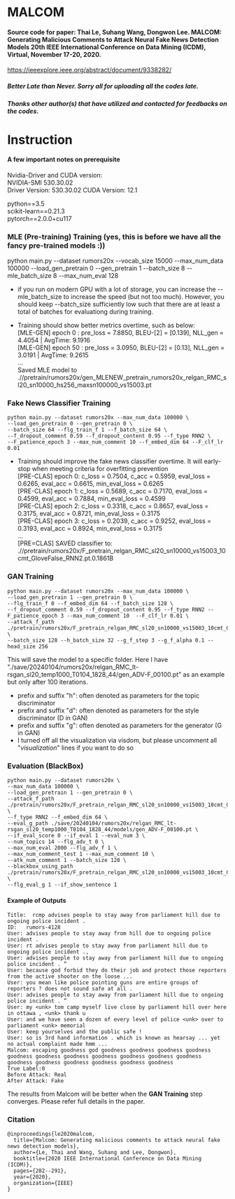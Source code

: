 # MALCOM
#### Source code for paper: Thai Le, Suhang Wang, Dongwon Lee. MALCOM: Generating Malicious Comments to Attack Neural Fake News Detection Models 20th IEEE International Conference on Data Mining (ICDM), Virtual, November 17-20, 2020.
https://ieeexplore.ieee.org/abstract/document/9338282/

##### Better Late than Never. Sorry all for uploading all the codes late. 
##### Thanks other author(s) that have utilized and contacted for feedbacks on the codes.

# Instruction

#### A few important notes on prerequisite
Nvidia-Driver and CUDA version:  
NVIDIA-SMI 530.30.02  
Driver Version: 530.30.02
CUDA Version: 12.1

python==3.5  
scikit-learn==0.21.3  
pytorch==2.0.0+cu117  

### MLE (Pre-training) Training (yes, this is before we have all the fancy pre-trained models :))
python main.py --dataset rumors20x --vocab_size 15000 --max_num_data 100000 --load_gen_pretrain 0 --gen_pretrain 1 --batch_size 8 --mle_batch_size 8 --max_num_eval 128

* if you run on modern GPU with a lot of storage, you can increase the --mle_batch_size to increase the speed (but not too much). However, you should keep --batch_size sufficiently low such that there are at least a total of batches for evaluationg during training.

* Training should show better metrics overtime, such as below:  
[MLE-GEN] epoch 0 : pre_loss = 7.8850, BLEU-[2] = [0.139], NLL_gen = 4.4054 | AvgTime: 9.1916  
[MLE-GEN] epoch 50 : pre_loss = 3.0950, BLEU-[2] = [0.13], NLL_gen = 3.0191 | AvgTime: 9.2615  
...  
Saved MLE model to .//pretrain/rumors20x/gen_MLENEW_pretrain_rumors20x_relgan_RMC_sl20_sn10000_hs256_maxsn100000_vs15003.pt

### Fake News Classifier Training
```
python main.py --dataset rumors20x --max_num_data 100000 \
--load_gen_pretrain 0 --gen_pretrain 0 \
--batch_size 64 --flg_train_f 1 --f_batch_size 64 \
--f_dropout_comment 0.59 --f_dropout_content 0.95 --f_type RNN2 \
--F_patience_epoch 3 --max_num_comment 10 --f_embed_dim 64 --F_clf_lr 0.01
```

* Training should improve the fake news classifier overtime. It will early-stop when meeting criteria for overfitting prevention  
[PRE-CLAS] epoch 0: c_loss = 0.7504, c_acc = 0.5959, eval_loss = 0.6265, eval_acc = 0.6615, min_eval_loss = 0.6265  
[PRE-CLAS] epoch 1: c_loss = 0.5689, c_acc = 0.7170, eval_loss = 0.4599, eval_acc = 0.7884, min_eval_loss = 0.4599  
[PRE-CLAS] epoch 2: c_loss = 0.3318, c_acc = 0.8657, eval_loss = 0.3175, eval_acc = 0.8721, min_eval_loss = 0.3175  
[PRE-CLAS] epoch 3: c_loss = 0.2039, c_acc = 0.9252, eval_loss = 0.3193, eval_acc = 0.8924, min_eval_loss = 0.3175  
...  
[PRE=CLAS] SAVED classifier to: .//pretrain/rumors20x/F_pretrain_relgan_RMC_sl20_sn10000_vs15003_10cmt_GloveFalse_RNN2.pt.0.1861B

### GAN Training
```
python main.py --dataset rumors20x --max_num_data 100000 \
--load_gen_pretrain 1 --gen_pretrain 0 \
--flg_train_f 0 --f_embed_dim 64 --f_batch_size 128 \
--f_dropout_comment 0.59 --f_dropout_content 0.95 --f_type RNN2 --F_patience_epoch 3 --max_num_comment 10  --F_clf_lr 0.01 \
--attack_f_path ./pretrain/rumors20x/F_pretrain_relgan_RMC_sl20_sn10000_vs15003_10cmt_GloveFalse_RNN2.pt.0.1861B \
--batch_size 128 --h_batch_size 32 --g_f_step 3 --g_f_alpha 0.1 --head_size 256
```

This will save the model to a specific folder. Here I have "./save/20240104/rumors20x/relgan_RMC_lt-rsgan_sl20_temp1000_T0104_1828_44/gen_ADV-F_00100.pt" as an example but only after 100 iterations.

* prefix and suffix "h": often denoted as parameters for the topic discriminator
* prefix and suffix "d": often denoted as parameters for the style discriminator (D in GAN)
* prefix and suffix "g": often denoted as parameters for the generator (G in GAN)
* I turned off all the visualization via visdom, but please uncomment all "*visualization*" lines if you want to do so


### Evaluation (BlackBox)
```
python main.py --dataset rumors20x \
--max_num_data 100000 \
--load_gen_pretrain 1 --gen_pretrain 0 \
--attack_f_path ./pretrain/rumors20x/F_pretrain_relgan_RMC_sl20_sn10000_vs15003_10cmt_GloveFalse_RNN2.pt.0.1861B \
--f_type RNN2 --f_embed_dim 64 \
--eval_g_path ./save/20240104/rumors20x/relgan_RMC_lt-rsgan_sl20_temp1000_T0104_1828_44/models/gen_ADV-F_00100.pt \
--if_eval_score 0 --if_eval 1 --eval_num 3 \
--num_topics 14 --flg_adv_t 0 \
--max_num_eval 2000 --flg_adv_f 1 \
--max_num_comment_test 1 --max_num_comment 10 \
--atk_num_comment 1 --batch_size 128 \
--blackbox_using_path ./pretrain/rumors20x/F_pretrain_relgan_RMC_sl20_sn10000_vs15003_10cmt_GloveFalse_RNN2.pt.0.1861B \
--flg_eval_g 1 --if_show_sentence 1
```

#### Example of Outputs

```
Title:  rcmp advises people to stay away from parliament hill due to ongoing police incident .
ID:   rumors-4128
User: advises people to stay away from hill due to ongoing police incident .
User: rt advises people to stay away from parliament hill due to ongoing police incident .,
User: advises people to stay away from parliament hill due to ongoing police incident . ”
User: because god forbid they do their job and protect those reporters from the active shooter on the loose ...
User: you mean like police pointing guns are entire groups of reporters ? does not sound safe at all .
User: advises people to stay away from parliament hill due to ongoing police incident . ”
User: my <unk> tom camp myself live close by parliament hill over here in ottawa , <unk> thank u
User: and we have seen a dozen of every level of police <unk> over to parliament <unk> memorial
User: keep yourselves and the public safe !
User: so is 3rd hand information . which is known as hearsay ... yet no actual complaint made hmm ...
Malcom: escaping goodness god goodness goodness goodness goodness goodness goodness goodness goodness goodness goodness goodness goodness goodness goodness goodness goodness goodness
True Label:0
Before Attack: Real
After Attack: Fake
````
The results from Malcom will be better when the **GAN Training** step converges. Please refer full details in the paper.

### Citation
```
@inproceedings{le2020malcom,
  title={Malcom: Generating malicious comments to attack neural fake news detection models},
  author={Le, Thai and Wang, Suhang and Lee, Dongwon},
  booktitle={2020 IEEE International Conference on Data Mining (ICDM)},
  pages={282--291},
  year={2020},
  organization={IEEE}
}
```




